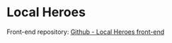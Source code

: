 # Local Heroes

Front-end repository: [Github - Local Heroes front-end](https://github.com/iris-noonan/local-heroes-frontend)
